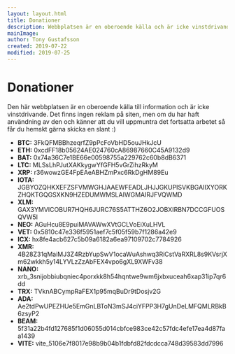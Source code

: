 ```yaml
---
layout: layout.html
title: Donationer
description: Webbplatsen är en oberoende källa och är icke vinstdrivande. Den som finner webbplatsen till nytta får hemskt gärna skänka en slant för dess fortsatta utveckling.
mainImage:
author: Tony Gustafsson
created: 2019-07-22
modified: 2019-07-25
---
```


# Donationer

Den här webbplatsen är en oberoende källa till information och är icke vinstdrivande. Det finns ingen reklam på siten, men om du har haft användning av den och känner att du vill uppmuntra det fortsatta arbetet så får du hemskt gärna skicka en slant :)

-   **BTC:** 3FkQFMBBhzeqrfZ9pPcFoVbHD5ouJHkJcU
-   **ETH:** 0xcdFF18b05624AE024760cA86987660C45A9132d9
-   **BAT:** 0x74a36C7e1BE66e00598755a229762c60b8dB6371
-   **LTC:** MLSsLhPJutXAKkygwYfGFH5vGrZihzRkyM
-   **XRP:** r36wowzGE4FpEAeABHZmPxc6RkDgHM89Eu
-   **IOTA:** JGBYOZQHKXEFZSFVMWGHJAAEWFEADLJHJJGKUPISVKBGAIIXYORKZHQKTGQGSXKN9HZEDUMWMSLAIWGMAIRJFVQWMD
-   **XLM:** GAX3YMVICOBUR7HQH6JURC76S5ATTHZ6O2JOBXIRBN7DCCGFUOSQVW5I
-   **NEO:** AGuHcu8E9puiMAVAWwXVtGCLVoEiXuLHVL
-   **VET:** 0x5810c47e336f5951aef7c5f05f59b7f1286a42e9
-   **ICX:** hx8fe4acb627c5b09a6182a6ea97109702c7784926
-   **XMR:** 4B28Z31qMaiMJ3Z4RzbYupSwV1ocaWuAshwq3RiCstVaRXRL8s9KVsrjXm62wkkh5y14LYVLzZzAbFEX4vpo6gXL9XWFv38
-   **NANO:** xrb_3snijobbiubqniec4porxkk8h54hqntwe9wm6jxbxuceah6xap31ip7qr6dd
-   **TRX:** TVknABCympRaFEX1p95mqBuDr9tDosjv2G
-   **ADA:** Ae2tdPwUPEZHUe5EmGnLBToN3mSJ4ciYFPP3H7gUnDeLMFQMLRBkB6zsyP2
-   **BEAM:** 5f31a22b4fd127685f1d06055d014cbfce983ce42c57fdc4efe17ea4d87faa1439
-   **VITE:** vite_5106e7f8017e98b9b04b1fdbfd82fdcdcca748d39583dd7996
